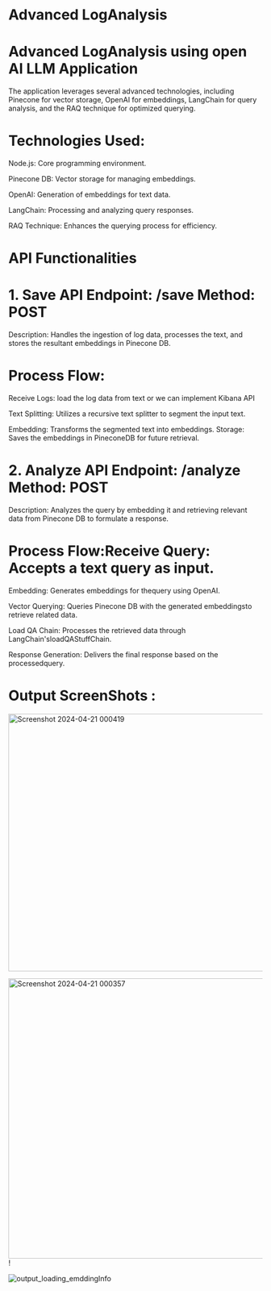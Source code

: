 # Advanced LogAnalysis
# Advanced LogAnalysis using open AI LLM Application


The application leverages several advanced technologies, including Pinecone for vector storage, OpenAI for embeddings, LangChain for query analysis, and the RAQ technique for optimized querying.



# Technologies Used:

 

Node.js: Core programming environment.

Pinecone DB: Vector storage for managing embeddings.

OpenAI:  Generation of embeddings for text data.

LangChain: Processing and analyzing query responses.

RAQ Technique: Enhances the querying process for efficiency.

 

# API Functionalities

# 1. Save API   Endpoint: /save     Method: POST
Description: Handles the ingestion of log data, processes the text, and stores the resultant embeddings in Pinecone DB.

# Process Flow:

Receive Logs: load the log data from text or we can implement Kibana API

Text Splitting: Utilizes a recursive text splitter to segment the input text.

Embedding: Transforms the segmented text into embeddings.
Storage: Saves the embeddings in PineconeDB for future retrieval.

  

# 2. Analyze API  Endpoint: /analyze  Method: POST

Description: Analyzes the query by embedding it and retrieving relevant data from Pinecone DB to formulate a response.

# Process Flow:Receive Query: Accepts a text query as input.

Embedding: Generates embeddings for thequery using OpenAI.

Vector Querying: Queries Pinecone DB with the generated embeddingsto retrieve related data.

Load QA Chain: Processes the retrieved data through LangChain'sloadQAStuffChain.

Response Generation: Delivers the final response based on the processedquery.

# Output ScreenShots :


<img width="511" alt="Screenshot 2024-04-21 000419" src="https://github.com/sairam356/LogAnalysis/assets/18064754/f9c63bb7-43c5-4aef-8bcb-62bc00bad224">


<img width="556" alt="Screenshot 2024-04-21 000357" src="https://github.com/sairam356/LogAnalysis/assets/18064754/b7acaeb7-d112-47cf-bb2d-ea459d69a10f">!




![output_loading_emddingInfo](https://github.com/sairam356/LogAnalysis/assets/18064754/b09ae79d-9ca5-45b6-a050-f70b13c3351f)



